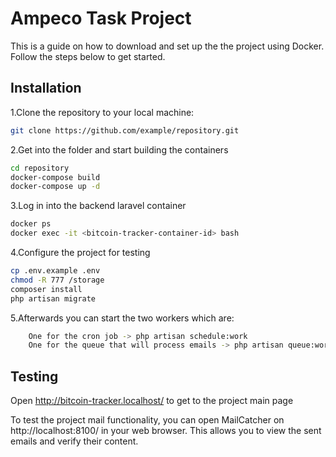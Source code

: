# Ampeco Task Project

This is a guide on how to download and set up the the project using Docker. Follow the steps below to get started.



## Installation

1.Clone the repository to your local machine:

```bash
git clone https://github.com/example/repository.git
```

2.Get into the folder and start building the containers
```bash
cd repository
docker-compose build
docker-compose up -d
```
3.Log in into the backend laravel container

```bash
docker ps
docker exec -it <bitcoin-tracker-container-id> bash
```

4.Configure the project for testing
```bash
cp .env.example .env
chmod -R 777 /storage
composer install
php artisan migrate
```

5.Afterwards you can start the two workers which are: 
```bash
    One for the cron job -> php artisan schedule:work
    One for the queue that will process emails -> php artisan queue:work
```

## Testing
Open http://bitcoin-tracker.localhost/ to get to the project main page

To test the project mail functionality, you can open MailCatcher on http://localhost:8100/ in your web browser. This allows you to view the sent emails and verify their content.

